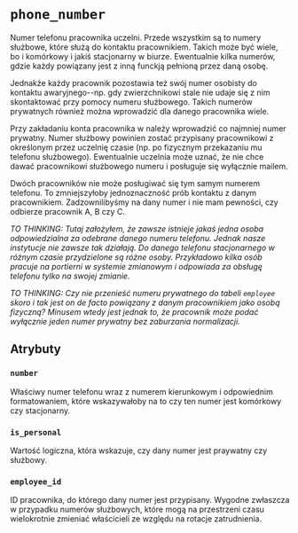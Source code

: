# `phone_number`

Numer telefonu pracownika uczelni. Przede wszystkim są to numery służbowe, które służą do kontaktu pracownikiem. Takich może być wiele, bo i komórkowy i jakiś stacjonarny w biurze. Ewentualnie kilka numerów, gdzie każdy powiązany jest z inną funckją pełnioną przez daną osobę. 

Jednakże każdy pracownik pozostawia też swój numer osobisty do kontaktu awaryjnego--np. gdy zwierzchnikowi stale nie udaje się z nim skontaktować przy pomocy numeru służbowego. Takich numerów prywatnych również można wprowadzić dla danego pracownika wiele.

Przy zakładaniu konta pracownika w należy wprowadzić co najmniej numer prywatny. Numer służbowy powinien zostać przypisany pracownikowi z określonym przez uczelnię czasie (np. po fizycznym przekazaniu mu telefonu służbowego). Ewentualnie uczelnia może uznać, że nie chce dawać pracownikowi służbowego numeru i posługuje się wyłącznie mailem.

Dwóch pracowników nie może posługiwać się tym samym numerem telefonu. To zmniejszyłoby jednoznaczność prób kontaktu z danym pracownikiem. Zadzownilibyśmy na dany numer i nie mam pewności, czy odbierze pracownik A, B czy C.

*TO THINKING: Tutaj założyłem, że zawsze istnieje jakaś jedna osoba odpowiedzialna za odebrane danego numeru telefonu. Jednak nasze instytucje nie zawsze tak działają. Do danego telefonu stacjonarnego w różnym czasie przydzielone są różne osoby. Przykładowo kilka osób pracuje na portierni w systemie zmianowym i odpowiada za obsługę telefonu tylko na swojej zmianie.*

*TO THINKING: Czy nie przenieść numeru prywatnego do tabeli `employee` skoro i tak jest on de facto powiązany z danym pracownikiem jako osobą fizyczną? Minusem wtedy jest jednak to, że pracownik może podać wyłącznie jeden numer prywatny bez zaburzania normalizacji.*

## Atrybuty

### `number`

Właściwy numer telefonu wraz z numerem kierunkowym i odpowiednim formatowaniem, które wskazywałoby na to czy ten numer jest komórkowy czy stacjonarny.

### `is_personal`

Wartość logiczna, która wskazuje, czy dany numer jest praywatny czy służbowy.

### `employee_id`

ID pracownika, do którego dany numer jest przypisany. Wygodne zwłaszcza w przypadku numerów służbowych, które mogą na przestrzeni czasu wielokrotnie zmieniać właścicieli ze względu na rotacje zatrudnienia.
